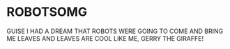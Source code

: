# ROBOTSOMG
GUISE I HAD A DREAM THAT ROBOTS WERE GOING TO COME AND BRING ME LEAVES AND LEAVES ARE COOL LIKE ME, GERRY THE GIRAFFE!

